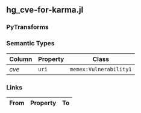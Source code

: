 ## hg_cve-for-karma.jl

### PyTransforms

### Semantic Types
| Column | Property | Class |
|  ----- | -------- | ----- |
| _cve_ | `uri` | `memex:Vulnerability1`|


### Links
| From | Property | To |
|  --- | -------- | ---|
